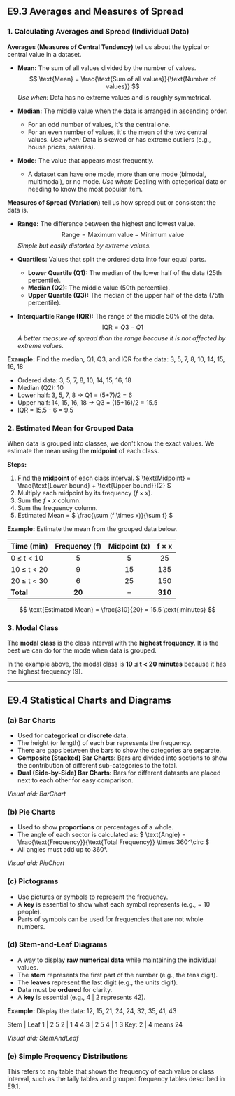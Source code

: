 ## E9.3 Averages and Measures of Spread

### 1. Calculating Averages and Spread (Individual Data)

**Averages (Measures of Central Tendency)** tell us about the typical or central value in a dataset.

- **Mean:** The sum of all values divided by the number of values.
  $$ \text{Mean} = \frac{\text{Sum of all values}}{\text{Number of values}} $$
  *Use when:* Data has no extreme values and is roughly symmetrical.

- **Median:** The middle value when the data is arranged in ascending order.
  - For an odd number of values, it's the central one.
  - For an even number of values, it's the mean of the two central values.
  *Use when:* Data is skewed or has extreme outliers (e.g., house prices, salaries).

- **Mode:** The value that appears most frequently.
  - A dataset can have one mode, more than one mode (bimodal, multimodal), or no mode.
  *Use when:* Dealing with categorical data or needing to know the most popular item.

**Measures of Spread (Variation)** tell us how spread out or consistent the data is.

- **Range:** The difference between the highest and lowest value.
  $$ \text{Range} = \text{Maximum value} - \text{Minimum value} $$
  *Simple but easily distorted by extreme values.*

- **Quartiles:** Values that split the ordered data into four equal parts.
  - **Lower Quartile (Q1):** The median of the lower half of the data (25th percentile).
  - **Median (Q2):** The middle value (50th percentile).
  - **Upper Quartile (Q3):** The median of the upper half of the data (75th percentile).

- **Interquartile Range (IQR):** The range of the middle 50% of the data.
  $$ \text{IQR} = Q3 - Q1 $$
  *A better measure of spread than the range because it is not affected by extreme values.*

**Example:** Find the median, Q1, Q3, and IQR for the data: 3, 5, 7, 8, 10, 14, 15, 16, 18
- Ordered data: 3, 5, 7, 8, 10, 14, 15, 16, 18
- Median (Q2): 10
- Lower half: 3, 5, 7, 8 → Q1 = (5+7)/2 = 6
- Upper half: 14, 15, 16, 18 → Q3 = (15+16)/2 = 15.5
- IQR = 15.5 - 6 = 9.5

### 2. Estimated Mean for Grouped Data

When data is grouped into classes, we don't know the exact values. We estimate the mean using the **midpoint** of each class.

**Steps:**
1.  Find the **midpoint** of each class interval. $ \text{Midpoint} = \frac{\text{Lower bound} + \text{Upper bound}}{2} $
2.  Multiply each midpoint by its frequency ($f \times x$).
3.  Sum the $f \times x$ column.
4.  Sum the frequency column.
5.  Estimated Mean = $ \frac{\sum (f \times x)}{\sum f} $

**Example:** Estimate the mean from the grouped data below.

| Time (min)  | Frequency (f) | Midpoint (x) |  f × x  |
| :---------- | :-----------: | :----------: | :-----: |
| 0 ≤ t < 10  |       5       |      5       |   25    |
| 10 ≤ t < 20 |       9       |      15      |   135   |
| 20 ≤ t < 30 |       6       |      25      |   150   |
| **Total**   |    **20**     |      –       | **310** |

$$ \text{Estimated Mean} = \frac{310}{20} = 15.5 \text{ minutes} $$

### 3. Modal Class

The **modal class** is the class interval with the **highest frequency**. It is the best we can do for the mode when data is grouped.

In the example above, the modal class is **10 ≤ t < 20 minutes** because it has the highest frequency (9).

---

## E9.4 Statistical Charts and Diagrams

### (a) Bar Charts

- Used for **categorical** or **discrete** data.
- The height (or length) of each bar represents the frequency.
- There are gaps between the bars to show the categories are separate.
- **Composite (Stacked) Bar Charts:** Bars are divided into sections to show the contribution of different sub-categories to the total.
- **Dual (Side-by-Side) Bar Charts:** Bars for different datasets are placed next to each other for easy comparison.

*Visual aid: BarChart*

### (b) Pie Charts

- Used to show **proportions** or percentages of a whole.
- The angle of each sector is calculated as: $ \text{Angle} = \frac{\text{Frequency}}{\text{Total Frequency}} \times 360^\circ $
- All angles must add up to 360°.

*Visual aid: PieChart*

### (c) Pictograms

- Use pictures or symbols to represent the frequency.
- A **key** is essential to show what each symbol represents (e.g., = 10 people).
- Parts of symbols can be used for frequencies that are not whole numbers.

### (d) Stem-and-Leaf Diagrams

- A way to display **raw numerical data** while maintaining the individual values.
- The **stem** represents the first part of the number (e.g., the tens digit).
- The **leaves** represent the last digit (e.g., the units digit).
- Data must be **ordered** for clarity.
- A **key** is essential (e.g., 4 | 2 represents 42).

**Example:** Display the data: 12, 15, 21, 24, 24, 32, 35, 41, 43

Stem | Leaf
1 | 2 5
2 | 1 4 4
3 | 2 5
4 | 1 3
Key: 2 | 4 means 24

*Visual aid: StemAndLeaf*

### (e) Simple Frequency Distributions

This refers to any table that shows the frequency of each value or class interval, such as the tally tables and grouped frequency tables described in E9.1.